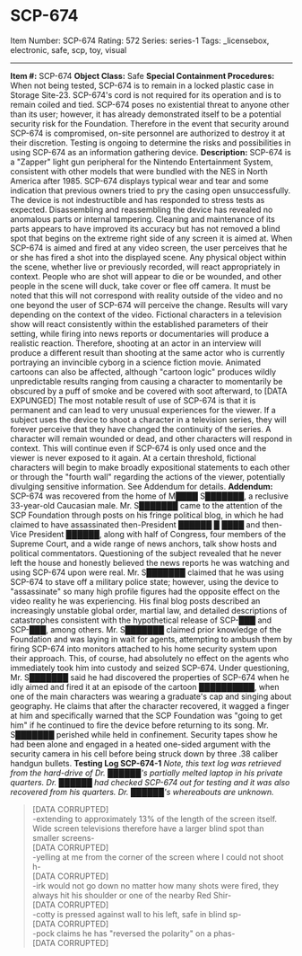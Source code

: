 # SCP-674
Item Number: SCP-674
Rating: 572
Series: series-1
Tags: _licensebox, electronic, safe, scp, toy, visual

---

**Item #:** SCP-674
**Object Class:** Safe
**Special Containment Procedures:** When not being tested, SCP-674 is to remain in a locked plastic case in Storage Site-23. SCP-674's cord is not required for its operation and is to remain coiled and tied. SCP-674 poses no existential threat to anyone other than its user; however, it has already demonstrated itself to be a potential security risk for the Foundation. Therefore in the event that security around SCP-674 is compromised, on-site personnel are authorized to destroy it at their discretion. Testing is ongoing to determine the risks and possibilities in using SCP-674 as an information gathering device.
**Description:** SCP-674 is a "Zapper" light gun peripheral for the Nintendo Entertainment System, consistent with other models that were bundled with the NES in North America after 1985. SCP-674 displays typical wear and tear and some indication that previous owners tried to pry the casing open unsuccessfully. The device is not indestructible and has responded to stress tests as expected. Disassembling and reassembling the device has revealed no anomalous parts or internal tampering. Cleaning and maintenance of its parts appears to have improved its accuracy but has not removed a blind spot that begins on the extreme right side of any screen it is aimed at.
When SCP-674 is aimed and fired at any video screen, the user perceives that he or she has fired a shot into the displayed scene. Any physical object within the scene, whether live or previously recorded, will react appropriately in context. People who are shot will appear to die or be wounded, and other people in the scene will duck, take cover or flee off camera. It must be noted that this will not correspond with reality outside of the video and no one beyond the user of SCP-674 will perceive the change. Results will vary depending on the context of the video. Fictional characters in a television show will react consistently within the established parameters of their setting, while firing into news reports or documentaries will produce a realistic reaction. Therefore, shooting at an actor in an interview will produce a different result than shooting at the same actor who is currently portraying an invincible cyborg in a science fiction movie.
Animated cartoons can also be affected, although "cartoon logic" produces wildly unpredictable results ranging from causing a character to momentarily be obscured by a puff of smoke and be covered with soot afterward, to [DATA EXPUNGED]
The most notable result of use of SCP-674 is that it is permanent and can lead to very unusual experiences for the viewer. If a subject uses the device to shoot a character in a television series, they will forever perceive that they have changed the continuity of the series. A character will remain wounded or dead, and other characters will respond in context. This will continue even if SCP-674 is only used once and the viewer is never exposed to it again. At a certain threshold, fictional characters will begin to make broadly expositional statements to each other or through the "fourth wall" regarding the actions of the viewer, potentially divulging sensitive information. See Addendum for details.
**Addendum:** SCP-674 was recovered from the home of M████ S███████, a reclusive 33-year-old Caucasian male. Mr. S███████ came to the attention of the SCP Foundation through posts on his fringe political blog, in which he had claimed to have assassinated then-President ██████ █ ████ and then-Vice President ██████, along with half of Congress, four members of the Supreme Court, and a wide range of news anchors, talk show hosts and political commentators. Questioning of the subject revealed that he never left the house and honestly believed the news reports he was watching and using SCP-674 upon were real. Mr. S███████ claimed that he was using SCP-674 to stave off a military police state; however, using the device to "assassinate" so many high profile figures had the opposite effect on the video reality he was experiencing. His final blog posts described an increasingly unstable global order, martial law, and detailed descriptions of catastrophes consistent with the hypothetical release of SCP-███ and SCP-███, among others.
Mr. S███████ claimed prior knowledge of the Foundation and was laying in wait for agents, attempting to ambush them by firing SCP-674 into monitors attached to his home security system upon their approach. This, of course, had absolutely no effect on the agents who immediately took him into custody and seized SCP-674. Under questioning, Mr. S███████ said he had discovered the properties of SCP-674 when he idly aimed and fired it at an episode of the cartoon ██████████, when one of the main characters was wearing a graduate's cap and singing about geography. He claims that after the character recovered, it wagged a finger at him and specifically warned that the SCP Foundation was "going to get him" if he continued to fire the device before returning to its song.
Mr. S███████ perished while held in confinement. Security tapes show he had been alone and engaged in a heated one-sided argument with the security camera in his cell before being struck down by three .38 caliber handgun bullets.
**Testing Log SCP-674-1**
_Note, this text log was retrieved from the hard-drive of Dr. ██████'s partially melted laptop in his private quarters. Dr. ██████ had checked SCP-674 out for testing and it was also recovered from his quarters. Dr. ██████'s whereabouts are unknown._
> [DATA CORRUPTED]  
>  -extending to approximately 13% of the length of the screen itself. Wide screen televisions therefore have a larger blind spot than smaller screens-  
>  [DATA CORRUPTED]  
>  -yelling at me from the corner of the screen where I could not shoot h-  
>  [DATA CORRUPTED]  
>  -irk would not go down no matter how many shots were fired, they always hit his shoulder or one of the nearby Red Shir-  
>  [DATA CORRUPTED]  
>  -cotty is pressed against wall to his left, safe in blind sp-  
>  [DATA CORRUPTED]  
>  -pock claims he has "reversed the polarity" on a phas-  
>  [DATA CORRUPTED]